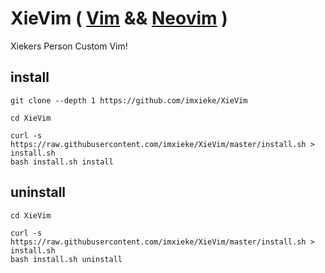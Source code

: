 # XieVim ( [Vim](https://github.com/vim/vim) && [Neovim](https://github.com/neovim/neovim) )
Xiekers Person Custom Vim!

## install
```
git clone --depth 1 https://github.com/imxieke/XieVim 

cd XieVim 

curl -s https://raw.githubusercontent.com/imxieke/XieVim/master/install.sh > install.sh
bash install.sh install 
```

## uninstall
```
cd XieVim

curl -s https://raw.githubusercontent.com/imxieke/XieVim/master/install.sh > install.sh
bash install.sh uninstall
```

